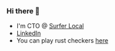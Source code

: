 ### Hi there 👋

 - I'm CTO @ [Surfer Local](https://surferlocal.com/)
 - [LinkedIn](https://www.linkedin.com/in/mieszko-wawrzyniak/)
 - You can play rust checkers [here](https://kaaboaye.github.io/checkers/)

<!--
**kaaboaye/kaaboaye** is a ✨ _special_ ✨ repository because its `README.md` (this file) appears on your GitHub profile.

Here are some ideas to get you started:

- 🔭 I’m currently working on ...
- 🌱 I’m currently learning ...
- 👯 I’m looking to collaborate on ...
- 🤔 I’m looking for help with ...
- 💬 Ask me about ...
- 📫 How to reach me: ...
- 😄 Pronouns: ...
- ⚡ Fun fact: ...
-->
